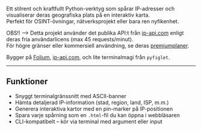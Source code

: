 
Ett stilrent och kraftfullt Python-verktyg som spårar IP-adresser och visualiserar deras geografiska plats på en interaktiv karta.  
Perfekt för OSINT-övningar, nätverksprojekt eller bara ren nyfikenhet.

OBS!! --> Detta projekt använder det publika API:t från [ip-api.com](http://ip-api.com) enligt deras fria användarlicens (max 45 requests/minut).  
För högre gränser eller kommersiell användning, se deras [premiumplaner](https://members.ip-api.com/).

Bygger på [Folium](https://python-visualization.github.io/folium/), [ip-api.com](http://ip-api.com), och lite terminalmagi från `pyfiglet`.

---

## Funktioner

- Snyggt terminalgränssnitt med ASCII-banner  
- Hämta detaljerad IP-information (stad, region, land, ISP, m.m.)  
- Generera interaktiva kartor med en pin-marker på IP-positionen  
- Spara varje spårning som en `.html`-fil du kan öppna i webbläsaren  
- CLI-kompatibelt – kör via terminal med argument eller input  
